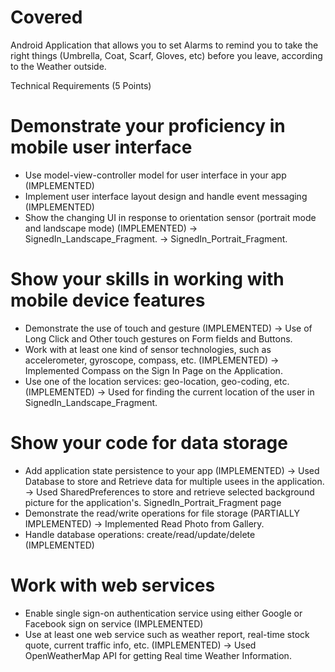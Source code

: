 # Covered
Android Application that allows you to set Alarms to remind you to take the right things (Umbrella, Coat, Scarf, Gloves, etc) before you leave, according to the Weather outside.

Technical Requirements (5 Points)
# Demonstrate your proficiency in mobile user interface
  * Use model-view-controller model for user interface in your app (IMPLEMENTED)
  * Implement user interface layout design and handle event messaging (IMPLEMENTED)
  * Show the changing UI in response to orientation sensor (portrait mode and landscape mode) (IMPLEMENTED)
    -> SignedIn_Landscape_Fragment.
    -> SignedIn_Portrait_Fragment.
    
# Show your skills in working with mobile device features
  * Demonstrate the use of touch and gesture (IMPLEMENTED)
    -> Use of Long Click and Other touch gestures on Form fields and Buttons.
  * Work with at least one kind of sensor technologies, such as accelerometer, gyroscope, compass, etc. (IMPLEMENTED)
    -> Implemented Compass on the Sign In Page on the Application.
  * Use one of the location services: geo-location, geo-coding, etc. (IMPLEMENTED)
    -> Used for finding the current location of the user in SignedIn_Landscape_Fragment.
    
# Show your code for data storage
  * Add application state persistence to your app (IMPLEMENTED)
    -> Used Database to store and Retrieve data for multiple usees in the application.
    -> Used SharedPreferences to store and retrieve selected background picture for the application's. SignedIn_Portrait_Fragment page
  * Demonstrate the read/write operations for file storage (PARTIALLY IMPLEMENTED)
    -> Implemented Read Photo from Gallery.
  * Handle database operations: create/read/update/delete (IMPLEMENTED)
  
# Work with web services
  * Enable single sign-on authentication service using either Google or Facebook sign on service (IMPLEMENTED)
  * Use at least one web service such as weather report, real-time stock quote, current traffic info, etc. (IMPLEMENTED)
    -> Used OpenWeatherMap API for getting Real time Weather Information.
    
